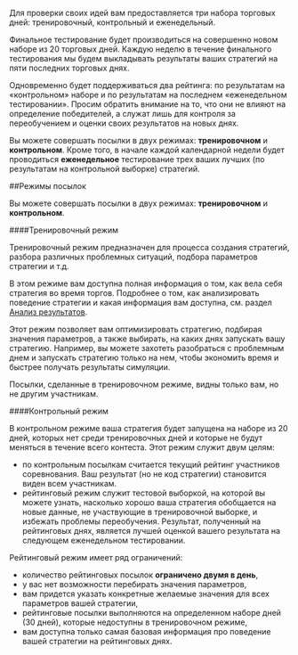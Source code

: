 Для проверки своих идей вам предоставляется три набора торговых дней: тренировочный, контрольный и еженедельный. 

Финальное тестирование будет производиться на совершенно новом наборе из 20 торговых дней. Каждую неделю в течение финального тестирования мы будем выкладывать результаты ваших стратегий на пяти последних торговых днях.

Одновременно будет поддерживаться два рейтинга: по результатам на «контрольном» наборе и по результатам на последнем «еженедельном тестировании». Просим обратить внимание на то, что они не влияют на определение победителей, а служат лишь для контроля за переобучением и оценки своих результатов на новых днях.

Вы можете совершать посылки в двух режимах: **тренировочном** и **контрольном**. Кроме того, в начале каждой календарной недели будет проводиться **еженедельное** тестирование трех ваших лучших (по результатам на контрольной выборке) стратегий.


##Режимы посылок

Вы можете совершать посылки в двух режимах: **тренировочном** и **контрольном**. 

<a name="training_mode"></a>
####Тренировочный режим

Тренировочный режим предназначен для процесса создания стратегий, разбора различных проблемных ситуаций, подбора параметров стратегии и т.д. 

В этом режиме вам доступна полная информация о том, как вела себя стратегия во время торгов. Подробнее о том, как анализировать поведение стратегии и какая информация вам доступна, см. раздел [Анализ результатов](analysis/README.md).

Этот режим позволяет вам оптимизировать стратегию, подбирая значения параметров, а также выбирать, на каких днях запускать вашу стратегию. Например, вы можете захотеть разобраться с проблемным днем и запускать стратегию только на нем, чтобы экономить время и быстрее получать результаты симуляции.

Посылки, сделанные в тренировочном режиме, видны только вам, но не другим участникам.

<a name="control_mode"></a>
####Контрольный режим

В контрольном режиме ваша стратегия будет запущена на наборе из 20 дней, которых нет среди тренировочных дней и которые не будут меняться в течение всего контеста. Этот режим служит двум целям:
- по контрольным посылкам считается текущий рейтинг участников соревнования. Ваш результат (но не код стратегии) становится виден всем участникам.
- рейтинговый режим служит тестовой выборкой, на которой вы можете узнать, насколько хорошо ваша стратегия обобщается на новые данные, не участвующие в тренировочной выборке, и избежать проблемы переобучения.  Результат, полученный на рейтинговых днях, является лучшей оценкой вашего результата на следующем еженедельном тестировании.

Рейтинговый режим имеет ряд ограничений: 
- количество рейтинговых посылок **ограничено двумя в день**,
- у вас нет возможности перебирать значения параметров,
- вам придется указать конкретные желаемые значения для всех параметров вашей стратегии,
- рейтинговые посылки выполняются на определенном наборе дней (30 дней), которые недоступны в тренировочном режиме,
- вам доступна только самая базовая информация про поведение вашей стратегии на рейтинговых днях.


